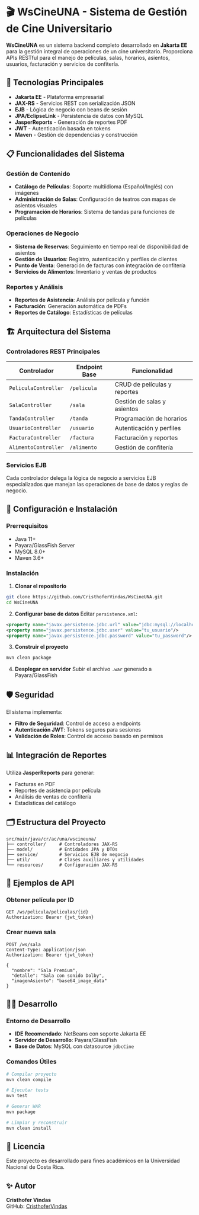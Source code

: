 # 🎬 WsCineUNA - Sistema de Gestión de Cine Universitario

**WsCineUNA** es un sistema backend completo desarrollado en **Jakarta EE** para la gestión integral de operaciones de un cine universitario. Proporciona APIs RESTful para el manejo de películas, salas, horarios, asientos, usuarios, facturación y servicios de confitería.

## 🚀 Tecnologías Principales

- **Jakarta EE** - Plataforma empresarial
- **JAX-RS** - Servicios REST con serialización JSON
- **EJB** - Lógica de negocio con beans de sesión
- **JPA/EclipseLink** - Persistencia de datos con MySQL
- **JasperReports** - Generación de reportes PDF
- **JWT** - Autenticación basada en tokens
- **Maven** - Gestión de dependencias y construcción

## 📋 Funcionalidades del Sistema

### Gestión de Contenido
- **Catálogo de Películas**: Soporte multiidioma (Español/Inglés) con imágenes
- **Administración de Salas**: Configuración de teatros con mapas de asientos visuales
- **Programación de Horarios**: Sistema de tandas para funciones de películas

### Operaciones de Negocio
- **Sistema de Reservas**: Seguimiento en tiempo real de disponibilidad de asientos
- **Gestión de Usuarios**: Registro, autenticación y perfiles de clientes
- **Punto de Venta**: Generación de facturas con integración de confitería
- **Servicios de Alimentos**: Inventario y ventas de productos

### Reportes y Análisis
- **Reportes de Asistencia**: Análisis por película y función
- **Facturación**: Generación automática de PDFs
- **Reportes de Catálogo**: Estadísticas de películas

## 🏗️ Arquitectura del Sistema

### Controladores REST Principales

| Controlador | Endpoint Base | Funcionalidad |
|-------------|---------------|---------------|
| `PeliculaController` | `/pelicula` | CRUD de películas y reportes |
| `SalaController` | `/sala` | Gestión de salas y asientos |
| `TandaController` | `/tanda` | Programación de horarios |
| `UsuarioController` | `/usuario` | Autenticación y perfiles |
| `FacturaController` | `/factura` | Facturación y reportes |
| `AlimentoController` | `/alimento` | Gestión de confitería |

### Servicios EJB
Cada controlador delega la lógica de negocio a servicios EJB especializados que manejan las operaciones de base de datos y reglas de negocio.

## 🔧 Configuración e Instalación

### Prerrequisitos
- Java 11+
- Payara/GlassFish Server
- MySQL 8.0+
- Maven 3.6+

### Instalación

1. **Clonar el repositorio**
```bash
git clone https://github.com/CristhoferVindas/WsCineUNA.git
cd WsCineUNA
```

2. **Configurar base de datos**
Editar `persistence.xml`:
```xml
<property name="javax.persistence.jdbc.url" value="jdbc:mysql://localhost:3306/cineuna"/>
<property name="javax.persistence.jdbc.user" value="tu_usuario"/>
<property name="javax.persistence.jdbc.password" value="tu_password"/>
```

3. **Construir el proyecto**
```bash
mvn clean package
```

4. **Desplegar en servidor**
Subir el archivo `.war` generado a Payara/GlassFish

## 🛡️ Seguridad

El sistema implementa:
- **Filtro de Seguridad**: Control de acceso a endpoints
- **Autenticación JWT**: Tokens seguros para sesiones
- **Validación de Roles**: Control de acceso basado en permisos

## 📊 Integración de Reportes

Utiliza **JasperReports** para generar:
- Facturas en PDF
- Reportes de asistencia por película
- Análisis de ventas de confitería
- Estadísticas del catálogo

## 🗂️ Estructura del Proyecto

```
src/main/java/cr/ac/una/wscineuna/
├── controller/     # Controladores JAX-RS
├── model/          # Entidades JPA y DTOs
├── service/        # Servicios EJB de negocio
├── util/           # Clases auxiliares y utilidades
└── resources/      # Configuración JAX-RS
```

## 📡 Ejemplos de API

### Obtener película por ID
```http
GET /ws/pelicula/peliculas/{id}
Authorization: Bearer {jwt_token}
```

### Crear nueva sala
```http
POST /ws/sala
Content-Type: application/json
Authorization: Bearer {jwt_token}

{
  "nombre": "Sala Premium",
  "detalle": "Sala con sonido Dolby",
  "imagenAsiento": "base64_image_data"
}
```

## 👨‍💻 Desarrollo

### Entorno de Desarrollo
- **IDE Recomendado**: NetBeans con soporte Jakarta EE
- **Servidor de Desarrollo**: Payara/GlassFish
- **Base de Datos**: MySQL con datasource `jdbcCine`

### Comandos Útiles
```bash
# Compilar proyecto
mvn clean compile

# Ejecutar tests
mvn test

# Generar WAR
mvn package

# Limpiar y reconstruir
mvn clean install
```

## 📄 Licencia

Este proyecto es desarrollado para fines académicos en la Universidad Nacional de Costa Rica.

## ✨ Autor

**Cristhofer Vindas**  
GitHub: [CristhoferVindas](https://github.com/CristhoferVindas)


